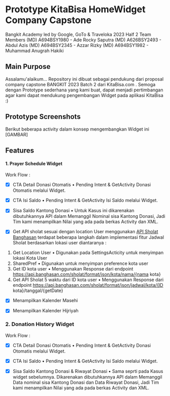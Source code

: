 # Prototype KitaBisa HomeWidget Company Capstone
Bangkit Academy led by Google, GoTo & Traveloka 2023 Half 2
Team Members
(MD) A694BSY1980 - Ade Rocky Saputra
(MD) A626BSY2493 - Abdul Azis
(MD) A694BSY2345 - Azzar Rizky
(MD) A694BSY1982 - Muhammad Anugrah Hakiki

## Main Purpose
Assalamu'alaikum...
Repository ini dibuat sebagai pendukung dari proposal company capstone BANGKIT 2023 Batch 2 dari KitaBisa.com . Semoga dengan Prototype sederhana yang kami buat, dapat menjadi pertimbangan agar kami dapat mendukung pengembangan Widget pada aplikasi KitaBisa :)

## Prototype Screenshots
Berikut beberapa activity dalam konsep mengembangkan Widget ini
[GAMBAR]

## Features
#### 1. Prayer Schedule Widget
Work Flow :
- [x] CTA Detail Donasi Otomatis
• Pending Intent & GetActivity Donasi Otomatis melalui Widget.

- [x] CTA Isi Saldo
• Pending Intent & GetActivity Isi Saldo melalui Widget.

- [x] Sisa Saldo Kantong Donasi
• Untuk Kasus ini dikarenakan dibutuhkannya API dalam Memanggil Nominal sisa Kantong Donasi, Jadi Tim kami menampilkan Nilai yang ada pada berkas Activity dan XML.

- [x] Get API sholat sesuai dengan location User menggunakan [API Sholat Banghasan](https://fathimah.docs.apiary.io/)
terdapat beberapa langkah dalam implementasi fitur Jadwal Sholat berdasarkan lokasi user diantaranya :
1. Get Location User 
• Digunakan pada SettingsActicity untuk menyimpan lokasi Kota User
2. SharedPref 
• Digunakan untuk menyimpan preference kota user
3. Get ID kota user 
• Menggunakan Response dari endpoint
https://api.banghasan.com/sholat/format/json/kota/nama/{nama kota}
4. Get API Sholat 5 waktu dari ID kota user
• Menggunakan Response dari endpoint
https://api.banghasan.com/sholat/format/json/jadwal/kota/{ID kota}/tanggal/{getDate}

- [x] Menampilkan Kalender Masehi

- [x] Menampilkan Kalender Hijriyah

### 2. Donation History Widget
Work Flow :
- [x] CTA Detail Donasi Otomatis
• Pending Intent & GetActivity Donasi Otomatis melalui Widget.

- [x] CTA Isi Saldo
• Pending Intent & GetActivity Isi Saldo melalui Widget.


- [x] Sisa Saldo Kantong Donasi & Riwayat Donasi
• Sama seprti pada Kasus widget sebelumnya. Dikarenakan dibutuhkannya API dalam Memanggil  Data nominal sisa Kantong Donasi dan Data Riwayat Donasi, Jadi Tim kami menampilkan Nilai yang ada pada berkas Activity dan XML.




